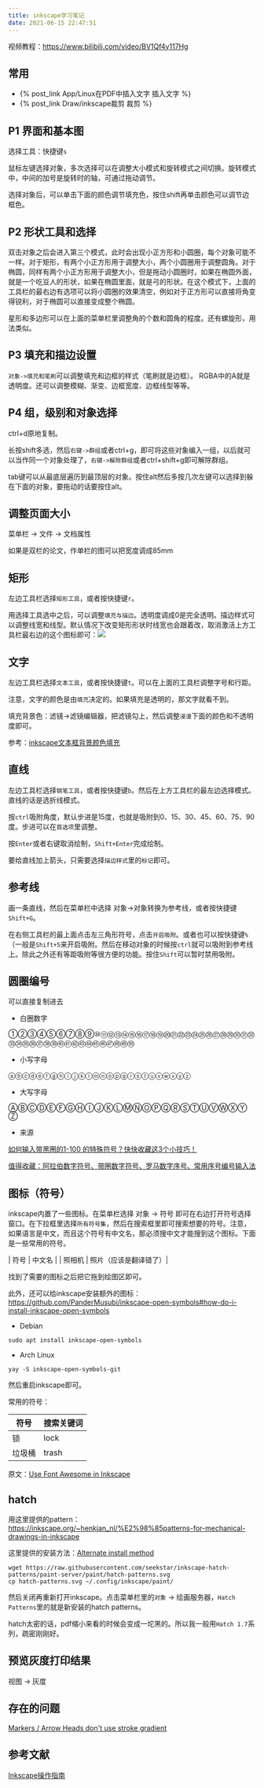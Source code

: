 ```yaml
---
title: inkscape学习笔记
date: 2021-06-15 22:47:51
---
```


视频教程：<https://www.bilibili.com/video/BV1Qf4y117Hg>

## 常用

- {% post_link App/Linux在PDF中插入文字 插入文字 %}
- {% post_link Draw/inkscape裁剪 裁剪 %}

## P1 界面和基本图

选择工具：快捷键`s`

鼠标左键选择对象，多次选择可以在调整大小模式和旋转模式之间切换。旋转模式中，中间的加号是旋转时的轴，可通过拖动调节。

选择对象后，可以单击下面的颜色调节填充色，按住shift再单击颜色可以调节边框色。

## P2 形状工具和选择

双击对象之后会进入第三个模式，此时会出现小正方形和小圆圈，每个对象可能不一样。对于矩形，有两个小正方形用于调整大小，两个小圆圈用于调整圆角。对于椭圆，同样有两个小正方形用于调整大小，但是拖动小圆圈时，如果在椭圆外面，就是一个吃豆人的形状，如果在椭圆里面，就是弓的形状。在这个模式下，上面的工具栏的最右边有选项可以将小圆圈的效果清空，例如对于正方形可以直接将角变得锐利，对于椭圆可以直接变成整个椭圆。

星形和多边形可以在上面的菜单栏里调整角的个数和圆角的程度。还有螺旋形，用法类似。

## P3 填充和描边设置

`对象->填充和笔刷`可以调整填充和边框的样式（笔刷就是边框）。
RGBA中的A就是透明度。还可以调整模糊、渐变、边框宽度、边框线型等等。

## P4 组，级别和对象选择

ctrl+d原地复制。

长按shift多选，然后`右键->群组`或者ctrl+g，即可将这些对象编入一组，以后就可以当作同一个对象处理了，`右键->解除群组`或者ctrl+shift+g即可解除群组。

tab键可以从最底层遍历到最顶层的对象。按住alt然后多按几次左键可以选择到躲在下面的对象，要拖动的话要按住alt。

## 调整页面大小

菜单栏 -> 文件 -> 文档属性

如果是双栏的论文，作单栏的图可以把宽度调成85mm

## 矩形

左边工具栏选择`矩形工具`，或者按快捷键`r`。

用选择工具选中之后，可以调整`填充与描边`。透明度调成0是完全透明。描边样式可以调整线宽和线型。默认情况下改变矩形形状时线宽也会跟着改，取消激活上方工具栏最右边的这个图标即可：![](https://www.ycproject.cn/_images/15zoom-stroke.svg)

## 文字

左边工具栏选择`文本工具`，或者按快捷键`t`。可以在上面的工具栏调整字号和行距。

注意，文字的颜色是由`填充`决定的。如果填充是透明的，那文字就看不到。

填充背景色：滤镜->滤镜编辑器，把滤镜勾上，然后调整`浸漫`下面的颜色和不透明度即可。

参考：[inkscape文本框背景颜色填充](https://blog.csdn.net/qq_40990642/article/details/122175619)

## 直线

左边工具栏选择`钢笔工具`，或者按快捷键`b`。然后在上方工具栏的最左边选择模式。直线的话是选折线模式。

按`ctrl`吸附角度，默认步进是15度，也就是吸附到0、15、30、45、60、75、90度。步进可以在`首选项`里调整。

按`Enter`或者右键取消绘制，`Shift+Enter`完成绘制。

要给直线加上箭头，只需要选择`描边样式`里的`标记`即可。

## 参考线

画一条直线，然后在菜单栏中选择 对象->对象转换为参考线，或者按快捷键`Shift+G`。

在右侧工具栏的最上面点击左三角形符号，点击`开启吸附`。或者也可以按快捷键`%`（一般是`Shift+5`来开启吸附。然后在移动对象的时候按`ctrl`就可以吸附到参考线上。除此之外还有等距吸附等很方便的功能。按住`Shift`可以暂时禁用吸附。

## 圆圈编号

可以直接复制进去

- 白圈数字

①②③④⑤⑥⑦⑧⑨⑩⑪⑫⑬⑭⑮⑯⑰⑱⑲⑳㉑㉒㉓㉔㉕㉖㉗㉘㉙㉚㉛㉜㉝㉞㉟㊱㊲㊳㊴㊵㊶㊷㊸㊹㊺㊻㊼㊽㊾㊿

- 小写字母

ⓐⓑⓒⓓⓔⓕⓖⓗⓘⓙⓚⓛⓜⓝⓞⓟⓠⓡⓢⓣⓤⓥⓦⓧⓨⓩ

- 大写字母

ⒶⒷⒸⒹⒺⒻⒼⒽⒾⒿⓀⓁⓂⓃⓄⓅⓆⓇⓈⓉⓊⓋⓌⓍⓎⓏ

- 来源

[如何输入带黑圈的1-100 的特殊符号？快快收藏这3个小技巧！](https://www.sohu.com/a/668072464_121124316)

[值得收藏：阿拉伯数字符号、带圈数字符号、罗马数字序号、常用序号编号输入法](https://niuchao.com/blog/cc901a86a409da183d6b8bb35d0c0972.html)

## 图标（符号）

inkscape内置了一些图标。在菜单栏选择 对象 -> 符号 即可在右边打开符号选择窗口。在下拉框里选择`所有符号集`，然后在搜索框里即可搜索想要的符号。注意，如果语言是中文，而且这个符号有中文名，那必须搜中文才能搜到这个图标。下面是一些常用的符号。

| 符号 | 中文名 |
| 照相机 | 照片（应该是翻译错了）|

找到了需要的图标之后把它拖到绘图区即可。

此外，还可以给inkscape安装额外的图标：<https://github.com/PanderMusubi/inkscape-open-symbols#how-do-i-install-inkscape-open-symbols>

- Debian

```shell
sudo apt install inkscape-open-symbols
```

- Arch Linux

```shell
yay -S inkscape-open-symbols-git
```

然后重启inkscape即可。

常用的符号：

| 符号 | 搜索关键词 |
| ---- | ---- |
| 锁 | lock |
| 垃圾桶 | trash |

原文：[Use Font Awesome in Inkscape](https://superuser.com/a/1219878)

## hatch

用这里提供的pattern：<https://inkscape.org/~henkjan_nl/%E2%98%85patterns-for-mechanical-drawings-in-inkscape>

这里提供的安装方法：[Alternate install method](https://github.com/zirafa/inkscape-hatch-patterns/issues/5)

```shell
wget https://raw.githubusercontent.com/seekstar/inkscape-hatch-patterns/paint-server/paint/hatch-patterns.svg
cp hatch-patterns.svg ~/.config/inkscape/paint/
```

然后关闭再重新打开inkscape。点击菜单栏里的`对象` -> 绘画服务器，`Hatch Patterns`里的就是新安装的hatch patterns。

hatch太密的话，pdf缩小来看的时候会变成一坨黑的。所以我一般用`Hatch 1.7`系列，疏密刚刚好。

## 预览灰度打印结果

视图 -> 灰度

## 存在的问题

[Markers / Arrow Heads don't use stroke gradient](https://gitlab.com/inkscape/inbox/-/issues/6730)

## 参考文献

[Inkscape操作指南](https://www.ycproject.cn/inkscape/inkscape.html)
